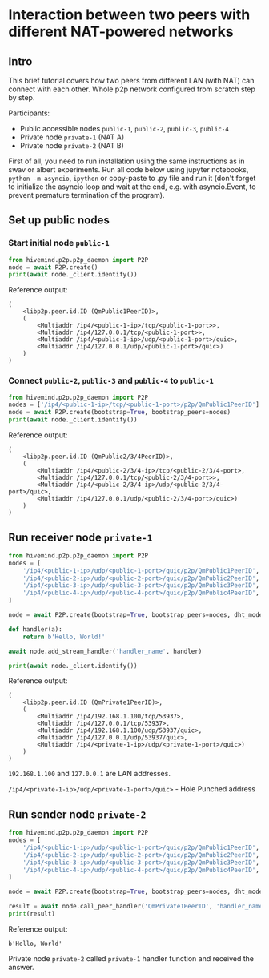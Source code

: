 # Interaction between two peers with different NAT-powered networks

## Intro

This brief tutorial covers how two peers from different LAN (with NAT) can connect with each other. Whole p2p network configured from scratch step by step.

Participants:
* Public accessible nodes `public-1`, `public-2`, `public-3`, `public-4`
* Private node `private-1` (NAT A)
* Private node `private-2` (NAT B)

First of all, you need to run installation using the same instructions as in swav or albert experiments. 
Run all code below using jupyter notebooks, `python -m asyncio`, `ipython` or copy-paste to .py file and run it (don't forget to initialize the asyncio loop and wait at the end, e.g. with asyncio.Event, to prevent premature termination of the program).

## Set up public nodes

### Start initial node `public-1`

```python
from hivemind.p2p.p2p_daemon import P2P
node = await P2P.create()
print(await node._client.identify())
```
Reference output:
```
(
    <libp2p.peer.id.ID (QmPublic1PeerID)>,
    (
        <Multiaddr /ip4/<public-1-ip>/tcp/<public-1-port>>,
        <Multiaddr /ip4/127.0.0.1/tcp/<public-1-port>>,
        <Multiaddr /ip4/<public-1-ip>/udp/<public-1-port>/quic>,
        <Multiaddr /ip4/127.0.0.1/udp/<public-1-port>/quic>)
    )
)
```

### Connect `public-2`, `public-3` and `public-4` to `public-1`
```python
from hivemind.p2p.p2p_daemon import P2P
nodes = ['/ip4/<public-1-ip>/tcp/<public-1-port>/p2p/QmPublic1PeerID']
node = await P2P.create(bootstrap=True, bootstrap_peers=nodes)
print(await node._client.identify())
```
Reference output:
```
(
    <libp2p.peer.id.ID (QmPublic2/3/4PeerID)>,
    (
        <Multiaddr /ip4/<public-2/3/4-ip>/tcp/<public-2/3/4-port>,
        <Multiaddr /ip4/127.0.0.1/tcp/<public-2/3/4-port>>,
        <Multiaddr /ip4/<public-2/3/4-ip>/udp/<public-2/3/4-port>/quic>,
        <Multiaddr /ip4/127.0.0.1/udp/<public-2/3/4-port>/quic>)
    )
)
```

## Run receiver node `private-1`

```python
from hivemind.p2p.p2p_daemon import P2P
nodes = [
    '/ip4/<public-1-ip>/udp/<public-1-port>/quic/p2p/QmPublic1PeerID',
    '/ip4/<public-2-ip>/udp/<public-2-port>/quic/p2p/QmPublic2PeerID',
    '/ip4/<public-3-ip>/udp/<public-3-port>/quic/p2p/QmPublic3PeerID',
    '/ip4/<public-4-ip>/udp/<public-4-port>/quic/p2p/QmPublic4PeerID',
]

node = await P2P.create(bootstrap=True, bootstrap_peers=nodes, dht_mode='dht')

def handler(a):
    return b'Hello, World!'

await node.add_stream_handler('handler_name', handler)

print(await node._client.identify())
```

Reference output:
```
(
    <libp2p.peer.id.ID (QmPrivate1PeerID)>,
    (
        <Multiaddr /ip4/192.168.1.100/tcp/53937>,
        <Multiaddr /ip4/127.0.0.1/tcp/53937>,
        <Multiaddr /ip4/192.168.1.100/udp/53937/quic>,
        <Multiaddr /ip4/127.0.0.1/udp/53937/quic>,
        <Multiaddr /ip4/<private-1-ip>/udp/<private-1-port>/quic>)
    )
)
```

`192.168.1.100` and `127.0.0.1` are LAN addresses.

`/ip4/<private-1-ip>/udp/<private-1-port>/quic>` - Hole Punched address


## Run sender node `private-2`

```python
from hivemind.p2p.p2p_daemon import P2P
nodes = [
    '/ip4/<public-1-ip>/udp/<public-1-port>/quic/p2p/QmPublic1PeerID',
    '/ip4/<public-2-ip>/udp/<public-2-port>/quic/p2p/QmPublic2PeerID',
    '/ip4/<public-3-ip>/udp/<public-3-port>/quic/p2p/QmPublic3PeerID',
    '/ip4/<public-4-ip>/udp/<public-4-port>/quic/p2p/QmPublic4PeerID',
]

node = await P2P.create(bootstrap=True, bootstrap_peers=nodes, dht_mode='dht')

result = await node.call_peer_handler('QmPrivate1PeerID', 'handler_name', b'')
print(result)
```

Reference output:
```
b'Hello, World'
```

Private node `private-2` called `private-1` handler function and received the answer.
